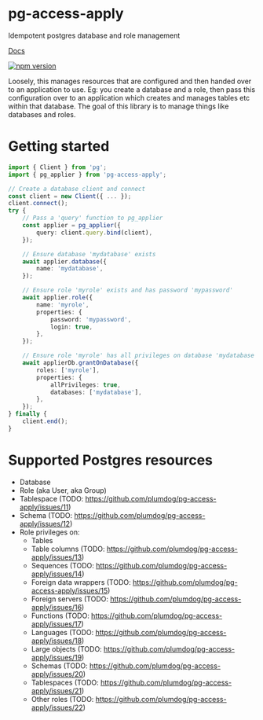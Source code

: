 # pg-access-apply

Idempotent postgres database and role management

[Docs](https://www.plumdog.co.uk/pg-access-apply/)

[![npm version](https://badge.fury.io/js/pg-access-apply.svg)](https://badge.fury.io/js/pg-access-apply)

Loosely, this manages resources that are configured and then handed
over to an application to use. Eg: you create a database and a role,
then pass this configuration over to an application which creates and
manages tables etc within that database. The goal of this library is
to manage things like databases and roles.

# Getting started

```typescript
import { Client } from 'pg';
import { pg_applier } from 'pg-access-apply';

// Create a database client and connect
const client = new Client({ ... });
client.connect();
try {
    // Pass a 'query' function to pg_applier
    const applier = pg_applier({
        query: client.query.bind(client),
    });

    // Ensure database 'mydatabase' exists
    await applier.database({
        name: 'mydatabase',
    });

    // Ensure role 'myrole' exists and has password 'mypassword'
    await applier.role({
        name: 'myrole',
        properties: {
            password: 'mypassword',
            login: true,
        },
    });

    // Ensure role 'myrole' has all privileges on database 'mydatabase'
    await applierDb.grantOnDatabase({
        roles: ['myrole'],
        properties: {
            allPrivileges: true,
            databases: ['mydatabase'],
        },
    });
} finally {
    client.end();
}
```

# Supported Postgres resources

- Database
- Role (aka User, aka Group)
- Tablespace (TODO: https://github.com/plumdog/pg-access-apply/issues/11)
- Schema (TODO: https://github.com/plumdog/pg-access-apply/issues/12)
- Role privileges on:
    - Tables
    - Table columns (TODO: https://github.com/plumdog/pg-access-apply/issues/13)
    - Sequences (TODO: https://github.com/plumdog/pg-access-apply/issues/14)
    - Foreign data wrappers (TODO: https://github.com/plumdog/pg-access-apply/issues/15)
    - Foreign servers (TODO: https://github.com/plumdog/pg-access-apply/issues/16)
    - Functions (TODO: https://github.com/plumdog/pg-access-apply/issues/17)
    - Languages (TODO: https://github.com/plumdog/pg-access-apply/issues/18)
    - Large objects (TODO: https://github.com/plumdog/pg-access-apply/issues/19)
    - Schemas (TODO: https://github.com/plumdog/pg-access-apply/issues/20)
    - Tablespaces (TODO: https://github.com/plumdog/pg-access-apply/issues/21)
    - Other roles (TODO: https://github.com/plumdog/pg-access-apply/issues/22)
